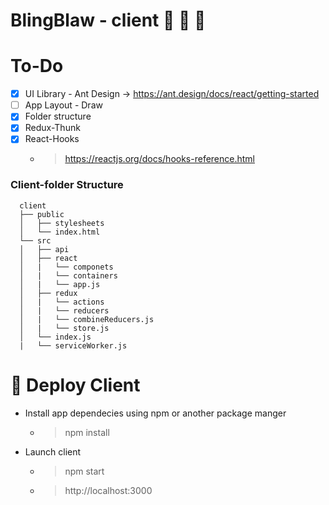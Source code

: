 # BlingBlaw - client :lips: :lipstick: :gift_heart:

# To-Do
- [x] UI Library - Ant Design 
    -> https://ant.design/docs/react/getting-started
- [ ] App Layout - Draw
- [x] Folder structure
- [x] Redux-Thunk
- [x] React-Hooks
    - > https://reactjs.org/docs/hooks-reference.html

### Client-folder Structure
```
  client
  ├── public
  │   ├── stylesheets
  │   └── index.html
  └── src
  │   ├── api
  │   ├── react
  │   |   └── componets
  │   |   └── containers
  │   |   └── app.js
  │   ├── redux
  │   |   └── actions
  │   |   └── reducers
  │   |   └── combineReducers.js
  │   |   └── store.js
  │   └── index.js
  |   └── serviceWorker.js
```

# :tropical_drink: Deploy Client 
- Install app dependecies using npm or another package manger
  - > npm install
- Launch client 
  - > npm start
  - > http://localhost:3000
